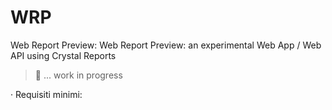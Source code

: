 WRP
===

Web Report Preview: Web Report Preview: an experimental Web App / Web API using Crystal Reports

> :construction_worker: ... work in progress

· Requisiti minimi:



